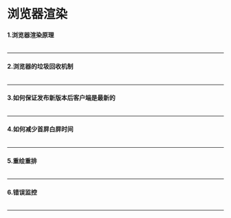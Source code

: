 # 浏览器渲染
#### 1.浏览器渲染原理
```js

```
---
#### 2.浏览器的垃圾回收机制
```js

```
---
#### 3.如何保证发布新版本后客户端是最新的
```js

```
---
#### 4.如何减少首屏白屏时间
```js

```
---
#### 5.重绘重排
```js

```
---
#### 6.错误监控
```js

```
---